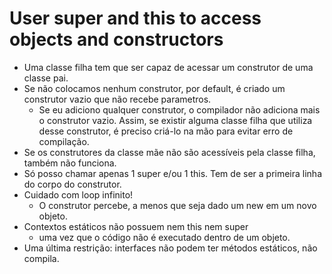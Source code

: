 # User super and this to access objects and constructors

- Uma classe filha tem que ser capaz de acessar um construtor de uma classe pai.
- Se não colocamos nenhum construtor, por default, é criado um construtor vazio que não recebe parametros.
  - Se eu adiciono qualquer construtor, o compilador não adiciona mais o construtor vazio. Assim, se existir alguma classe filha que utiliza desse construtor, é preciso criá-lo na mão para evitar erro de compilação. 
- Se os construtores da classe mãe não são acessíveis pela classe filha, também não funciona.
- Só posso chamar apenas 1 super e/ou 1 this. Tem de ser a primeira linha do corpo do construtor.
- Cuidado com loop infinito! 
  - O construtor percebe, a menos que seja dado um new em um novo objeto.
- Contextos estáticos não possuem nem this nem super
  - uma vez que o código não é executado dentro de um objeto.
- Uma última restrição: interfaces não podem ter métodos estáticos, não compila.